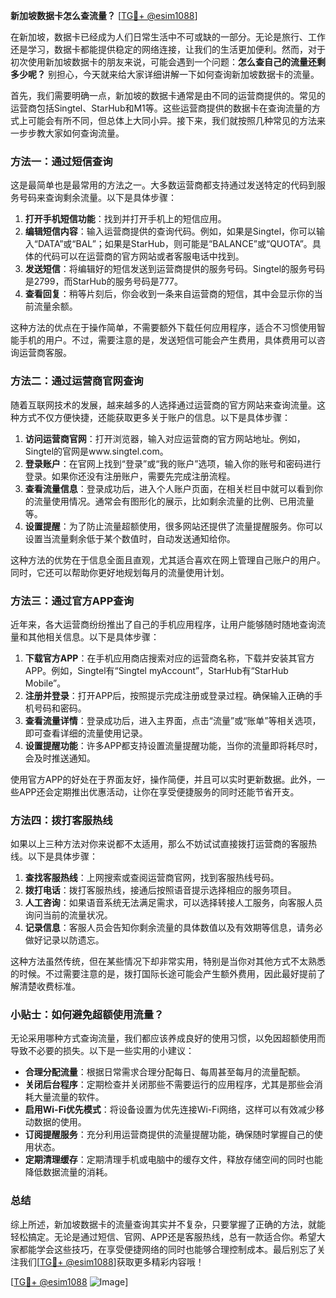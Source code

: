 **新加坡数据卡怎么查流量？** [[TG💪+ @esim1088](https://t.me/s/esim1088)]

在新加坡，数据卡已经成为人们日常生活中不可或缺的一部分。无论是旅行、工作还是学习，数据卡都能提供稳定的网络连接，让我们的生活更加便利。然而，对于初次使用新加坡数据卡的朋友来说，可能会遇到一个问题：**怎么查自己的流量还剩多少呢？** 别担心，今天就来给大家详细讲解一下如何查询新加坡数据卡的流量。

首先，我们需要明确一点，新加坡的数据卡通常是由不同的运营商提供的。常见的运营商包括Singtel、StarHub和M1等。这些运营商提供的数据卡在查询流量的方式上可能会有所不同，但总体上大同小异。接下来，我们就按照几种常见的方法来一步步教大家如何查询流量。

### 方法一：通过短信查询

这是最简单也是最常用的方法之一。大多数运营商都支持通过发送特定的代码到服务号码来查询剩余流量。以下是具体步骤：

1. **打开手机短信功能**：找到并打开手机上的短信应用。
2. **编辑短信内容**：输入运营商提供的查询代码。例如，如果是Singtel，你可以输入“DATA”或“BAL”；如果是StarHub，则可能是“BALANCE”或“QUOTA”。具体的代码可以在运营商的官方网站或者客服电话中找到。
3. **发送短信**：将编辑好的短信发送到运营商提供的服务号码。Singtel的服务号码是2799，而StarHub的服务号码是777。
4. **查看回复**：稍等片刻后，你会收到一条来自运营商的短信，其中会显示你的当前流量余额。

这种方法的优点在于操作简单，不需要额外下载任何应用程序，适合不习惯使用智能手机的用户。不过，需要注意的是，发送短信可能会产生费用，具体费用可以咨询运营商客服。

### 方法二：通过运营商官网查询

随着互联网技术的发展，越来越多的人选择通过运营商的官方网站来查询流量。这种方式不仅方便快捷，还能获取更多关于账户的信息。以下是具体步骤：

1. **访问运营商官网**：打开浏览器，输入对应运营商的官方网站地址。例如，Singtel的官网是www.singtel.com。
2. **登录账户**：在官网上找到“登录”或“我的账户”选项，输入你的账号和密码进行登录。如果你还没有注册账户，需要先完成注册流程。
3. **查看流量信息**：登录成功后，进入个人账户页面，在相关栏目中就可以看到你的流量使用情况。通常会有图形化的展示，比如剩余流量的比例、已用流量等。
4. **设置提醒**：为了防止流量超额使用，很多网站还提供了流量提醒服务。你可以设置当流量剩余低于某个数值时，自动发送通知给你。

这种方法的优势在于信息全面且直观，尤其适合喜欢在网上管理自己账户的用户。同时，它还可以帮助你更好地规划每月的流量使用计划。

### 方法三：通过官方APP查询

近年来，各大运营商纷纷推出了自己的手机应用程序，让用户能够随时随地查询流量和其他相关信息。以下是具体步骤：

1. **下载官方APP**：在手机应用商店搜索对应的运营商名称，下载并安装其官方APP。例如，Singtel有“Singtel myAccount”，StarHub有“StarHub Mobile”。
2. **注册并登录**：打开APP后，按照提示完成注册或登录过程。确保输入正确的手机号码和密码。
3. **查看流量详情**：登录成功后，进入主界面，点击“流量”或“账单”等相关选项，即可查看详细的流量使用记录。
4. **设置提醒功能**：许多APP都支持设置流量提醒功能，当你的流量即将耗尽时，会及时推送通知。

使用官方APP的好处在于界面友好，操作简便，并且可以实时更新数据。此外，一些APP还会定期推出优惠活动，让你在享受便捷服务的同时还能节省开支。

### 方法四：拨打客服热线

如果以上三种方法对你来说都不太适用，那么不妨试试直接拨打运营商的客服热线。以下是具体步骤：

1. **查找客服热线**：上网搜索或查阅运营商官网，找到客服热线号码。
2. **拨打电话**：拨打客服热线，接通后按照语音提示选择相应的服务项目。
3. **人工咨询**：如果语音系统无法满足需求，可以选择转接人工服务，向客服人员询问当前的流量状况。
4. **记录信息**：客服人员会告知你剩余流量的具体数值以及有效期等信息，请务必做好记录以防遗忘。

这种方法虽然传统，但在某些情况下却非常实用，特别是当你对其他方式不太熟悉的时候。不过需要注意的是，拨打国际长途可能会产生额外费用，因此最好提前了解清楚收费标准。

### 小贴士：如何避免超额使用流量？

无论采用哪种方式查询流量，我们都应该养成良好的使用习惯，以免因超额使用而导致不必要的损失。以下是一些实用的小建议：

- **合理分配流量**：根据日常需求合理分配每日、每周甚至每月的流量配额。
- **关闭后台程序**：定期检查并关闭那些不需要运行的应用程序，尤其是那些会消耗大量流量的软件。
- **启用Wi-Fi优先模式**：将设备设置为优先连接Wi-Fi网络，这样可以有效减少移动数据的使用。
- **订阅提醒服务**：充分利用运营商提供的流量提醒功能，确保随时掌握自己的使用状态。
- **定期清理缓存**：定期清理手机或电脑中的缓存文件，释放存储空间的同时也能降低数据流量的消耗。

### 总结

综上所述，新加坡数据卡的流量查询其实并不复杂，只要掌握了正确的方法，就能轻松搞定。无论是通过短信、官网、APP还是客服热线，总有一款适合你。希望大家都能学会这些技巧，在享受便捷网络的同时也能够合理控制成本。最后别忘了关注我们[[TG💪+ @esim1088](https://t.me/s/esim1088)]获取更多精彩内容哦！

[[TG💪+ @esim1088](https://t.me/s/esim1088) ![Image](https://i.postimg.cc/4NQfJmqS/Snipaste-2025-05-13-00-14-12.png)]